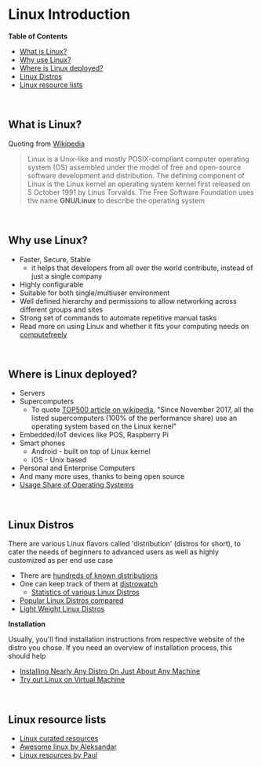 # <a name="linux-introduction"></a>Linux Introduction

**Table of Contents**

* [What is Linux?](#what-is-linux)
* [Why use Linux?](#why-use-linux)
* [Where is Linux deployed?](#where-is-linux-deployed)
* [Linux Distros](#linux-distros)
* [Linux resource lists](#linux-resource-lists)

<br>

## <a name="what-is-linux"></a>What is Linux?

Quoting from [Wikipedia](https://en.wikipedia.org/wiki/Linux)

> Linux is a Unix-like and mostly POSIX-compliant computer operating system (OS) assembled under the model of free and open-source software development and distribution. The defining component of Linux is the Linux kernel an operating system kernel first released on 5 October 1991 by Linus Torvalds. The Free Software Foundation uses the name **GNU/Linux** to describe the operating system

<br>

## <a name="why-use-linux"></a>Why use Linux?

* Faster, Secure, Stable
    * it helps that developers from all over the world contribute, instead of just a single company
* Highly configurable
* Suitable for both single/multiuser environment
* Well defined hierarchy and permissions to allow networking across different groups and sites
* Strong set of commands to automate repetitive manual tasks
* Read more on using Linux and whether it fits your computing needs on [computefreely](https://computefreely.org/)

<br>

## <a name="where-is-linux-deployed"></a>Where is Linux deployed?

* Servers
* Supercomputers
    * To quote [TOP500 article on wikipedia](https://en.wikipedia.org/wiki/TOP500), "Since November 2017, all the listed supercomputers (100% of the performance share) use an operating system based on the Linux kernel"
* Embedded/IoT devices like POS, Raspberry Pi
* Smart phones
	* Android - built on top of Linux kernel
	* iOS - Unix based
* Personal and Enterprise Computers
* And many more uses, thanks to being open source
* [Usage Share of Operating Systems](https://en.wikipedia.org/wiki/Usage_share_of_operating_systems)

<br>

## <a name="linux-distros"></a>Linux Distros

There are various Linux flavors called 'distribution' (distros for short), to cater the needs of beginners to advanced users as well as highly customized as per end use case

* There are [hundreds of known distributions](https://en.wikipedia.org/wiki/List_of_Linux_distributions)
* One can keep track of them at [distrowatch](https://distrowatch.com/)
    * [Statistics of various Linux Distros](https://distrowatch.com/dwres.php?resource=popularity)
* [Popular Linux Distros compared](https://www.howtogeek.com/191207/10-of-the-most-popular-linux-distributions-compared/)
* [Light Weight Linux Distros](https://en.wikipedia.org/wiki/Light-weight_Linux_distribution)

**Installation**

Usually, you'll find installation instructions from respective website of the distro you chose. If you need an overview of installation process, this should help

* [Installing Nearly Any Distro On Just About Any Machine](https://www.newnix.space/blog/2015/7/6/installing-nearly-any-distro-on-just-about-any-machine)
* [Try out Linux on Virtual Machine](https://blog.storagecraft.com/the-dead-simple-guide-to-installing-a-linux-virtual-machine-on-windows/)

<br>

## <a name="linux-resource-lists"></a>Linux resource lists

* [Linux curated resources](https://github.com/learnbyexample/scripting_course/blob/master/Linux_curated_resources.md)
* [Awesome linux by Aleksandar](https://github.com/aleksandar-todorovic/awesome-linux)
* [Linux resources by Paul](https://linux.zeef.com/paul.reiber)

